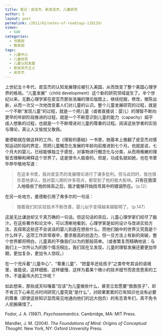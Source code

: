 ```yaml
---
title: 笔记：皮亚杰、新皮亚杰、儿童研究
author: S
layout: post
permalink: /2011/01/notes-of-readings-110129/
views:
  - 540
categories:
  - 书报部
  - 教育部
tags:
  - 儿童中心
  - 儿童研究
  - 儿童认知发展
  - 新皮亚杰主义
  - 皮亚杰
---
```

上世纪五十年代，皮亚杰的认知发展理论被引入美国，从而改变了整个美国心理学界的格局。“儿童发展”（child development）这个新的研究领域诞生了。半个世纪以来，无数心理学家在皮亚杰那张浩瀚的理论版图上，继续挖掘，修改，推陈出新，从而一次又一次地改变着人们对儿童的认识。整个儿童发展研究的过程，就是一个不断“发现儿童”的过程，就是一个把儿童（或者直接说：婴儿）的理智不断向更早的年龄阶段推进的过程，就是一个不断意识到儿童的能力（capacity）超乎成人想象的过程，也就是一个不断增进对儿童的尊重的过程。阅读这些学者的实验与理论，真让人又愉悦又敬佩。

曼德勒就在做这样的工作。在《理智的基础》一书里，她基本上推翻了皮亚杰对感知运动阶段的界定，而把儿童概念化发展的年龄向前推进到七个月。也就是说，七个月大的婴儿，已经能够独立于感觉，对事物进行概念化与分类，从而用稚嫩的理智去理解和阐释这个世界了。这是很令人振奋的。但是，功成名就如她，也在书里毕恭毕敬地写道：

> 在这本书里，我对皮亚杰的发展理论进行了诸多批判。但与此同时，我也很乐意地承认，我对婴儿期的许多观点，都受到了他的极大影响。**只有在我深入地吸收了他的体系之后，我才能够开始找寻其中的错误所在。**（p.12）

在另一处地方，曼德勒引用了弗多尔的一句话：

> 随着我们的实验技术不断改善，婴儿似乎变得越来越聪明了。（p.147）

这是无比谦逊却又千真万确的一句话。但这句话的背后，儿童心理学家们绞尽了脑汁。在这些著作和论文中，可以清晰地看到，心理学家是如何设计与改进实验方法，去探索这些还不会说话的婴儿到底在想些什么，而他们脑中的世界又究竟是个什么样子。这项工作异常艰辛，要求极高的创造力，但一旦方法上有新的突破，整个世界都将明白，儿童真的不像我们以为的那般简单。（或者繁复而精确地说：与我们上一次所认为的那个情况相比，我们现在又发现，儿童的理智发展还要更加早期，更加复杂，更加令人惊叹。）

在一个充斥着“儿童中心”、“尊重儿童”、“把童年还给孩子”之类夸夸其谈的语境里，谁能说，这样细致、这样缓慢、这样为着某个微小的技术细节而苦苦思索的工作，不是最伟大的工作呢？

如此想来，那些成天叫嚷着“应该”为儿童做些什么，甚至立宏愿要“救救孩子”，却不肯沉下心来花点时间研究儿童究竟“是什么”，对硕果累累的已有知识也没有必要的尊重（即使这些知识显而易见地通向他们的远大抱负）的有志青年们，真不免令人扼腕痛惜了。

Fodor, J. A. (1987). *Psychosemantics*. Cambridge, MA: MIT Press.

Mandler, J. M. (2004). *The Foundations of Mind: Origins of Conceptual Thought*. New York, NY: Oxford University Press.